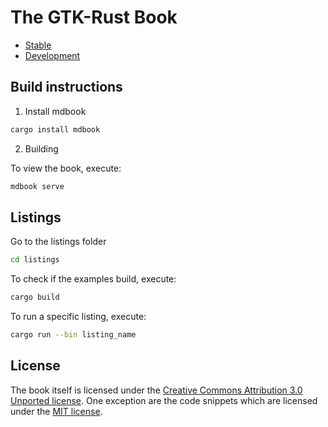 # The GTK-Rust Book

- [Stable](https://gtk-rs.org/gtk4-rs/stable/latest/book)
- [Development](https://gtk-rs.org/gtk4-rs/git/book)

## Build instructions

1. Install mdbook

```bash
cargo install mdbook
```

2. Building

To view the book, execute:

```bash
mdbook serve
```

## Listings

Go to the listings folder

```bash
cd listings
```

To check if the examples build, execute:

```bash
cargo build
```

To run a specific listing, execute:

```bash
cargo run --bin listing_name
```

## License

The book itself is licensed under the [Creative Commons Attribution 3.0 Unported license](https://creativecommons.org/licenses/by/3.0/).
One exception are the code snippets which are licensed under the [MIT license](https://mit-license.org/).
